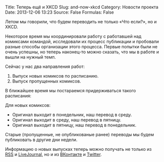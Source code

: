 Title: Теперь ещё и XKCD
Slug: and-now-xkcd
Category: Новости проекта
Date: 2013-12-06 13:23
Source: False
Formulas: False

Летом мы говорили, что будем переводить не только «Что если?», но и XKCD.

Некоторое время мы координировали работу с работавшей над комиксами командой, исследовали их процесс публикации и пробовали разные способы организации этого процесса. Первые попытки были не очень успешны, но теперь наконец-то можно сказать, что мы в работе и вышли на нужный темп.

Сейчас у нас два направления работ:

1. Выпуск новых комиксов по расписанию.
2. Выпуск пропущенных комиксов.

В ближайшее время мы постараемся придерживаться такого расписания:

Для новых комиксов:

 * Оригинал выходит в понедельник, наш перевод в среду.
 * Оригинал выходит в среду, наш перевод в пятницу.
 * Оригинал выходит в пятницу, наш перевод в понедельник.

Старые (пропущенные, не опубликованые ранее) переводы мы будем публиковать в другие дни недели.

Информацию о новых выпусках теперь можно получать не только из [RSS](http://xkcd.ru/feeds/xkcd/) и [LiveJournal](http://ru-xkcd.livejournal.com/), но и из [ВКонтакте](http://vk.com/xkcdrussian) и [Twitter](https://twitter.com/xkcdrussian).
